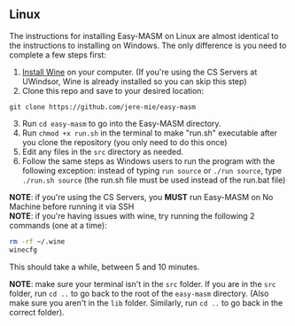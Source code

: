## Linux

The instructions for installing Easy-MASM on Linux are almost identical to the instructions to installing on Windows. The only difference is you need to complete a few steps first:

1. [Install Wine](https://www.winehq.org/) on your computer. (If you're using the CS Servers at UWindsor, Wine is already installed so you can skip this step)
2. Clone this repo and save to your desired location:

```
git clone https://github.com/jere-mie/easy-masm
```

3. Run `cd easy-masm` to go into the Easy-MASM directory.
4. Run `chmod +x run.sh` in the terminal to make "run.sh" executable after you clone the repository (you only need to do this once)
5. Edit any files in the `src` directory as needed.
6. Follow the same steps as Windows users to run the program with the following exception: instead of typing `run source` or `./run source`, type `./run.sh source` (the run.sh file must be used instead of the run.bat file)  

**NOTE**: if you're using the CS Servers, you **MUST** run Easy-MASM on No Machine before running it via SSH  
**NOTE**: if you're having issues with wine, try running the following 2 commands (one at a time):

```sh
rm -rf ~/.wine
winecfg
```

This should take a while, between 5 and 10 minutes.

**NOTE**: make sure your terminal isn't in the `src` folder. If you are in the `src` folder, run `cd ..` to go back to the root of the `easy-masm` directory. (Also make sure you aren't in the `lib` folder. Similarly, run `cd ..` to go back in the correct folder).
